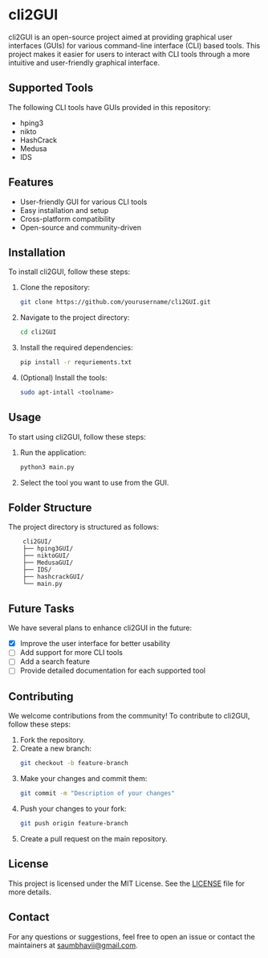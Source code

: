 # cli2GUI

cli2GUI is an open-source project aimed at providing graphical user interfaces (GUIs) for various command-line interface (CLI) based tools. This project makes it easier for users to interact with CLI tools through a more intuitive and user-friendly graphical interface.

## Supported Tools
The following CLI tools have GUIs provided in this repository:
- hping3
- nikto
- HashCrack
- Medusa
- IDS

## Features
- User-friendly GUI for various CLI tools
- Easy installation and setup
- Cross-platform compatibility
- Open-source and community-driven

## Installation
To install cli2GUI, follow these steps:

1. Clone the repository:
    ```sh
    git clone https://github.com/yourusername/cli2GUI.git
    ```
2. Navigate to the project directory:
    ```sh
    cd cli2GUI
    ```
3. Install the required dependencies:
    ```sh
    pip install -r requriements.txt
    ```
4. (Optional) Install the tools:
    ```sh
    sudo apt-intall <toolname>
    ```

## Usage
To start using cli2GUI, follow these steps:

1. Run the application:
    ```sh
    python3 main.py
    ```
2. Select the tool you want to use from the GUI.

## Folder Structure
The project directory is structured as follows:

```
    cli2GUI/
    ├── hping3GUI/
    ├── niktoGUI/
    ├── MedusaGUI/
    ├── IDS/
    ├── hashcrackGUI/
    └── main.py
```

## Future Tasks
We have several plans to enhance cli2GUI in the future:
- [x] Improve the user interface for better usability
- [ ] Add support for more CLI tools
- [ ] Add a search feature
- [ ] Provide detailed documentation for each supported tool

## Contributing
We welcome contributions from the community! To contribute to cli2GUI, follow these steps:

1. Fork the repository.
2. Create a new branch:
    ```sh
    git checkout -b feature-branch
    ```
3. Make your changes and commit them:
    ```sh
    git commit -m "Description of your changes"
    ```
4. Push your changes to your fork:
    ```sh
    git push origin feature-branch
    ```
5. Create a pull request on the main repository.

## License
This project is licensed under the MIT License. See the [LICENSE](LICENSE) file for more details.

## Contact
For any questions or suggestions, feel free to open an issue or contact the maintainers at [saumbhavii@gmail.com](mailto:saumbhavii@gmail.com).

